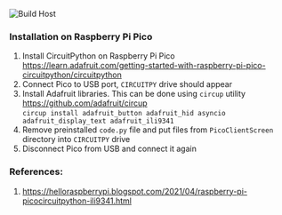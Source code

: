 ![Build Host](https://github.com/kamszyc/PicoSidekick/actions/workflows/build-and-release-host.yml/badge.svg)

### Installation on Raspberry Pi Pico
1. Install CircuitPython on Raspberry Pi Pico \
https://learn.adafruit.com/getting-started-with-raspberry-pi-pico-circuitpython/circuitpython
2. Connect Pico to USB port, `CIRCUITPY` drive should appear
3. Install Adafruit libraries. This can be done using `circup` utility \
https://github.com/adafruit/circup \
`circup install adafruit_button adafruit_hid asyncio adafruit_display_text adafruit_ili9341`
4. Remove preinstalled `code.py` file and put files from `PicoClientScreen` directory into `CIRCUITPY` drive
5. Disconnect Pico from USB and connect it again

### References:
1. https://helloraspberrypi.blogspot.com/2021/04/raspberry-pi-picocircuitpython-ili9341.html
